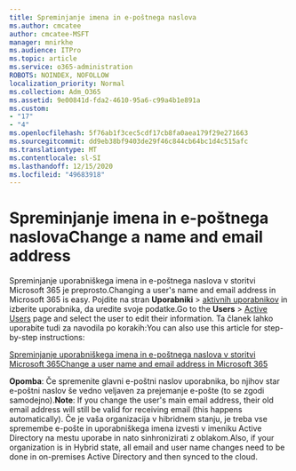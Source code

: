```yaml
---
title: Spreminjanje imena in e-poštnega naslova
ms.author: cmcatee
author: cmcatee-MSFT
manager: mnirkhe
ms.audience: ITPro
ms.topic: article
ms.service: o365-administration
ROBOTS: NOINDEX, NOFOLLOW
localization_priority: Normal
ms.collection: Adm_O365
ms.assetid: 9e00841d-fda2-4610-95a6-c99a4b1e891a
ms.custom:
- "17"
- "4"
ms.openlocfilehash: 5f76ab1f3cec5cdf17cb8fa0aea179f29e271663
ms.sourcegitcommit: dd9eb38bf9403de29f46c844cb64bc1d4c515afc
ms.translationtype: MT
ms.contentlocale: sl-SI
ms.lasthandoff: 12/15/2020
ms.locfileid: "49683918"
---
```

# <a name="change-a-name-and-email-address"></a><span data-ttu-id="c54f4-102">Spreminjanje imena in e-poštnega naslova</span><span class="sxs-lookup"><span data-stu-id="c54f4-102">Change a name and email address</span></span>

<span data-ttu-id="c54f4-103">Spreminjanje uporabniškega imena in e-poštnega naslova v storitvi Microsoft 365 je preprosto.</span><span class="sxs-lookup"><span data-stu-id="c54f4-103">Changing a user's name and email address in Microsoft 365 is easy.</span></span> <span data-ttu-id="c54f4-104">Pojdite na stran **Uporabniki** \> [aktivnih uporabnikov](https://go.microsoft.com/fwlink/p/?linkid=834822) in izberite uporabnika, da uredite svoje podatke.</span><span class="sxs-lookup"><span data-stu-id="c54f4-104">Go to the **Users** \> [Active Users](https://go.microsoft.com/fwlink/p/?linkid=834822) page and select the user to edit their information.</span></span> <span data-ttu-id="c54f4-105">Ta članek lahko uporabite tudi za navodila po korakih:</span><span class="sxs-lookup"><span data-stu-id="c54f4-105">You can also use this article for step-by-step instructions:</span></span>
  
[<span data-ttu-id="c54f4-106">Spreminjanje uporabniškega imena in e-poštnega naslova v storitvi Microsoft 365</span><span class="sxs-lookup"><span data-stu-id="c54f4-106">Change a user name and email address in Microsoft 365</span></span>](https://docs.microsoft.com/microsoft-365/admin/add-users/change-a-user-name-and-email-address)
  
 <span data-ttu-id="c54f4-107">**Opomba**: Če spremenite glavni e-poštni naslov uporabnika, bo njihov star e-poštni naslov še vedno veljaven za prejemanje e-pošte (to se zgodi samodejno).</span><span class="sxs-lookup"><span data-stu-id="c54f4-107">**Note**: If you change the user's main email address, their old email address will still be valid for receiving email (this happens automatically).</span></span> <span data-ttu-id="c54f4-108">Če je vaša organizacija v hibridnem stanju, je treba vse spremembe e-pošte in uporabniškega imena izvesti v imeniku Active Directory na mestu uporabe in nato sinhronizirati z oblakom.</span><span class="sxs-lookup"><span data-stu-id="c54f4-108">Also, if your organization is in Hybrid state, all email and user name changes need to be done in on-premises Active Directory and then synced to the cloud.</span></span>